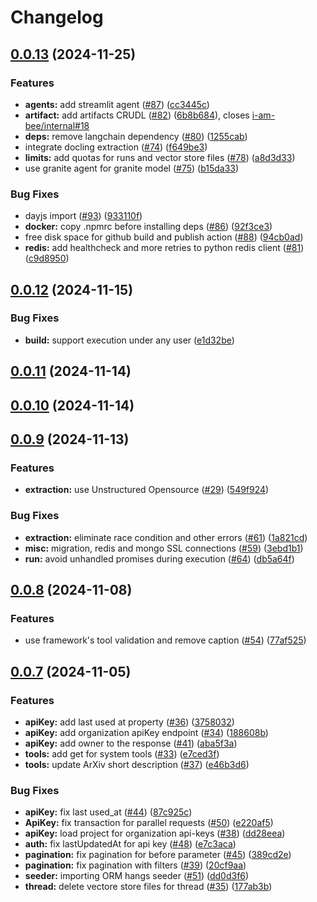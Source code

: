 # Changelog

## [0.0.13](https://github.com/i-am-bee/bee-api/compare/v0.0.12...v0.0.13) (2024-11-25)

### Features

* **agents:** add streamlit agent ([#87](https://github.com/i-am-bee/bee-api/issues/87)) ([cc3445c](https://github.com/i-am-bee/bee-api/commit/cc3445c1a85363c03a57597a9417e66fbbd584ee))
* **artifact:** add artifacts CRUDL ([#82](https://github.com/i-am-bee/bee-api/issues/82)) ([6b8b684](https://github.com/i-am-bee/bee-api/commit/6b8b6841ad692d00dc6e9a8879fa3fa36072d821)), closes [i-am-bee/internal#18](https://github.com/i-am-bee/internal/issues/18)
* **deps:** remove langchain dependency ([#80](https://github.com/i-am-bee/bee-api/issues/80)) ([1255cab](https://github.com/i-am-bee/bee-api/commit/1255cabfdde7a2f4e590ce126ee8fba657f2e9d7))
* integrate docling extraction ([#74](https://github.com/i-am-bee/bee-api/issues/74)) ([f649be3](https://github.com/i-am-bee/bee-api/commit/f649be3d6314f63b2532cf606dd862571b63f53d))
* **limits:** add quotas for runs and vector store files ([#78](https://github.com/i-am-bee/bee-api/issues/78)) ([a8d3d33](https://github.com/i-am-bee/bee-api/commit/a8d3d3357022dc1197c816d35abb6e4fdb21c742))
* use granite agent for granite model ([#75](https://github.com/i-am-bee/bee-api/issues/75)) ([b15da33](https://github.com/i-am-bee/bee-api/commit/b15da3302f8ccb64ec7ba8269320532362b88dac))

### Bug Fixes

* dayjs import ([#93](https://github.com/i-am-bee/bee-api/issues/93)) ([933110f](https://github.com/i-am-bee/bee-api/commit/933110fb18ca1253c327969a8378090636b19499))
* **docker:** copy .npmrc before installing deps ([#86](https://github.com/i-am-bee/bee-api/issues/86)) ([92f3ce3](https://github.com/i-am-bee/bee-api/commit/92f3ce3426ed1aea8dd4fd2c373a503d418a24f7))
* free disk space for github build and publish action ([#88](https://github.com/i-am-bee/bee-api/issues/88)) ([94cb0ad](https://github.com/i-am-bee/bee-api/commit/94cb0adda404a5de1839e4502f9ad5487fbc604c))
* **redis:** add healthcheck and more retries to python redis client ([#81](https://github.com/i-am-bee/bee-api/issues/81)) ([c9d8950](https://github.com/i-am-bee/bee-api/commit/c9d8950516e6a84ea8a2854e446954f0e88f87e8))

## [0.0.12](https://github.com/i-am-bee/bee-api/compare/v0.0.11...v0.0.12) (2024-11-15)

### Bug Fixes

* **build:** support execution under any user ([e1d32be](https://github.com/i-am-bee/bee-api/commit/e1d32be315abd36933059e554cff1a9c5cd2d342))

## [0.0.11](https://github.com/i-am-bee/bee-api/compare/v0.0.10...v0.0.11) (2024-11-14)

## [0.0.10](https://github.com/i-am-bee/bee-api/compare/v0.0.9...v0.0.10) (2024-11-14)

## [0.0.9](https://github.com/i-am-bee/bee-api/compare/v0.0.8...v0.0.9) (2024-11-13)

### Features

* **extraction:** use Unstructured Opensource ([#29](https://github.com/i-am-bee/bee-api/issues/29)) ([549f924](https://github.com/i-am-bee/bee-api/commit/549f924e6203557dfac4a392a0907f35f9ed5540))

### Bug Fixes

* **extraction:** eliminate race condition and other errors ([#61](https://github.com/i-am-bee/bee-api/issues/61)) ([1a821cd](https://github.com/i-am-bee/bee-api/commit/1a821cdce8f2b5f6594e4843358d6662053de725))
* **misc:** migration, redis and mongo SSL connections ([#59](https://github.com/i-am-bee/bee-api/issues/59)) ([3ebd1b1](https://github.com/i-am-bee/bee-api/commit/3ebd1b1a7a2a562f6969ae97eb015655ece2056d))
* **run:** avoid unhandled promises during execution ([#64](https://github.com/i-am-bee/bee-api/issues/64)) ([db5a64f](https://github.com/i-am-bee/bee-api/commit/db5a64f230099900972a55ce1e3b2b3887aeb988))

## [0.0.8](https://github.com/i-am-bee/bee-api/compare/v0.0.7...v0.0.8) (2024-11-08)

### Features

* use framework's tool validation and remove caption ([#54](https://github.com/i-am-bee/bee-api/issues/54)) ([77af525](https://github.com/i-am-bee/bee-api/commit/77af525527141ab1530faa1cc6de9fa2ceaf4f6a))

## [0.0.7](https://github.com/i-am-bee/bee-api/compare/v0.0.6...v0.0.7) (2024-11-05)

### Features

* **apiKey:** add last used at property ([#36](https://github.com/i-am-bee/bee-api/issues/36)) ([3758032](https://github.com/i-am-bee/bee-api/commit/3758032a8c31f3c633faffbd2ff64d30e7ced9b1))
* **apiKey:** add organization apiKey endpoint ([#34](https://github.com/i-am-bee/bee-api/issues/34)) ([188608b](https://github.com/i-am-bee/bee-api/commit/188608b1f0b9bfd5c883bac9224496d5232d38c7))
* **apiKey:** add owner to the response ([#41](https://github.com/i-am-bee/bee-api/issues/41)) ([aba5f3a](https://github.com/i-am-bee/bee-api/commit/aba5f3a6e9f6df6f1b10f5119e33a9e8646ae48f))
* **tools:** add get for system tools ([#33](https://github.com/i-am-bee/bee-api/issues/33)) ([e7ced3f](https://github.com/i-am-bee/bee-api/commit/e7ced3f1ce87e8cd621d218531ef8ee961149d39))
* **tools:** update ArXiv short description ([#37](https://github.com/i-am-bee/bee-api/issues/37)) ([e46b3d6](https://github.com/i-am-bee/bee-api/commit/e46b3d63c21329eb0b65cbfe706d988a1526215e))

### Bug Fixes

* **apiKey:** fix last used_at ([#44](https://github.com/i-am-bee/bee-api/issues/44)) ([87c925c](https://github.com/i-am-bee/bee-api/commit/87c925c2d4d5bef70f9bb7dad8b0d3401554577d))
* **ApiKey:** fix transaction for parallel requests ([#50](https://github.com/i-am-bee/bee-api/issues/50)) ([e220af5](https://github.com/i-am-bee/bee-api/commit/e220af58221a25c9585b4103a9df25be0a27bf46))
* **apiKey:** load project for organization api-keys ([#38](https://github.com/i-am-bee/bee-api/issues/38)) ([dd28eea](https://github.com/i-am-bee/bee-api/commit/dd28eea981e22559a2364fad153b370c232ac3a1))
* **auth:** fix lastUpdatedAt for api key ([#48](https://github.com/i-am-bee/bee-api/issues/48)) ([e7c3aca](https://github.com/i-am-bee/bee-api/commit/e7c3aca41c80ac4833a478c4126dff9f698b7ba1))
* **pagination:** fix pagination for before parameter ([#45](https://github.com/i-am-bee/bee-api/issues/45)) ([389cd2e](https://github.com/i-am-bee/bee-api/commit/389cd2ee3a12b856ae2cb6bc55afb4d15c37c77e))
* **pagination:** fix pagination with filters ([#39](https://github.com/i-am-bee/bee-api/issues/39)) ([20cf9aa](https://github.com/i-am-bee/bee-api/commit/20cf9aa74e1f97f128ae5b19f18c88d620589721))
* **seeder:** importing ORM hangs seeder ([#51](https://github.com/i-am-bee/bee-api/issues/51)) ([dd0d3f6](https://github.com/i-am-bee/bee-api/commit/dd0d3f6b5672e3eb4a942ce40b783f82a33d72f1))
* **thread:** delete vectore store files for thread ([#35](https://github.com/i-am-bee/bee-api/issues/35)) ([177ab3b](https://github.com/i-am-bee/bee-api/commit/177ab3b363ca90102d5b9a9b98c11e8f6ed98d54))
